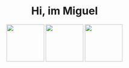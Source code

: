 <div align='center'>

# Hi, im Miguel 
 <img src="https://cdn.jsdelivr.net/gh/devicons/devicon/icons/c/c-original.svg" height = 100px;/> <img src="https://cdn.jsdelivr.net/gh/devicons/devicon/icons/vscode/vscode-original-wordmark.svg" height = 100px;/> 
            <img src="https://cdn.jsdelivr.net/gh/devicons/devicon/icons/linux/linux-original.svg" height = 100px;/>
          
